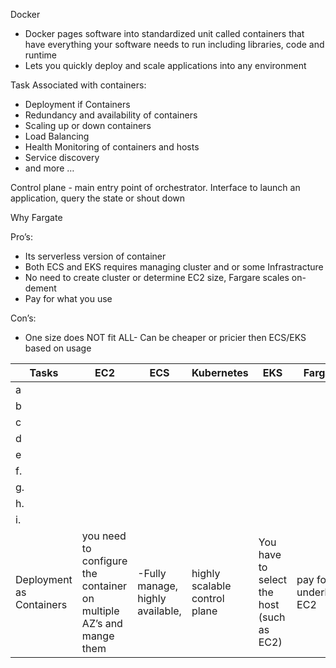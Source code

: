 
Docker
* Docker pages software into standardized unit called containers that have everything your software needs to run including libraries, code and runtime
* Lets you quickly deploy and scale applications into any environment  


Task Associated with containers:

* Deployment if Containers
* Redundancy and availability of containers
* Scaling up or down containers 
* Load Balancing
* Health Monitoring of containers and hosts
* Service discovery 
* and more …
 

Control plane - main entry point of orchestrator. Interface to launch an application, query the state or shout down 

Why Fargate

Pro’s:

* Its serverless version of container 
* Both ECS and EKS requires managing cluster and or some Infrastracture
* No need to create cluster or determine EC2 size, Fargare scales on-dement
* Pay for what you use

Con’s:

* One size does NOT fit ALL- Can be cheaper or pricier then ECS/EKS based on usage



|Tasks|EC2|ECS|Kubernetes|EKS|Fargate|
|-----|---|---|----------|---|-------|
|a    |   |   |          |   |       |
|b    |   |   |          |   |       |
|c    |   |   |          |   |       |
|d    |   |   |          |   |       |
|e    |   |   |          |   |       |
|f.   |   |   |          |   |       |
|g.   |   |   |          |   |       |
|h.   |   |   |          |   |       |
|i.   |   |   |          |   |       |
|Deployment as Containers|you need to configure the container on multiple AZ’s and mange them|-Fully manage, highly available, |highly scalable control plane|You have to select the host (such as EC2)|pay for underlying EC2||Orchestration |

